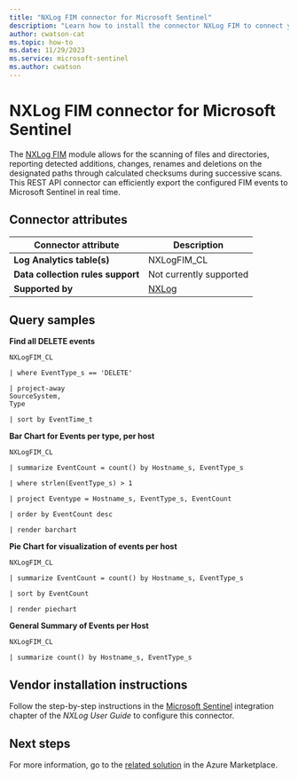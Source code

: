 ```yaml
---
title: "NXLog FIM connector for Microsoft Sentinel"
description: "Learn how to install the connector NXLog FIM to connect your data source to Microsoft Sentinel."
author: cwatson-cat
ms.topic: how-to
ms.date: 11/29/2023
ms.service: microsoft-sentinel
ms.author: cwatson
---
```


# NXLog FIM connector for Microsoft Sentinel

The [NXLog FIM](https://docs.nxlog.co/refman/current/im/fim.html) module allows for the scanning of files and directories, reporting detected additions, changes, renames and deletions on the designated paths through calculated checksums during successive scans. This REST API connector can efficiently export the configured FIM events to Microsoft Sentinel in real time.

## Connector attributes

| Connector attribute | Description |
| --- | --- |
| **Log Analytics table(s)** | NXLogFIM_CL<br/> |
| **Data collection rules support** | Not currently supported |
| **Supported by** | [NXLog](https://nxlog.co/support-tickets/add/support-ticket) |

## Query samples

**Find all DELETE events**
   ```kusto
NXLogFIM_CL

   | where EventType_s == 'DELETE'

   | project-away
   SourceSystem,
   Type

   | sort by EventTime_t
   ```

**Bar Chart for Events per type, per host**
   ```kusto
NXLogFIM_CL

   | summarize EventCount = count() by Hostname_s, EventType_s

   | where strlen(EventType_s) > 1

   | project Eventype = Hostname_s, EventType_s, EventCount

   | order by EventCount desc

   | render barchart
   ```

**Pie Chart for visualization of events per host**
   ```kusto
NXLogFIM_CL

   | summarize EventCount = count() by Hostname_s, EventType_s

   | sort by EventCount

   | render piechart
   ```

**General Summary of Events per Host**
   ```kusto
NXLogFIM_CL

   | summarize count() by Hostname_s, EventType_s
   ```



## Vendor installation instructions


Follow the step-by-step instructions in the [Microsoft Sentinel](https://docs.nxlog.co/userguide/integrate/microsoft-azure-sentinel.html) integration chapter of the *NXLog User Guide* to configure this connector.





## Next steps

For more information, go to the [related solution](https://azuremarketplace.microsoft.com/en-us/marketplace/apps/nxlogltd1589381969261.nxlog_fim?tab=Overview) in the Azure Marketplace.

